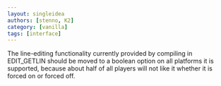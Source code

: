 ```yaml
---
layout: singleidea
authors: [stenno, K2]
category: [vanilla]
tags: [interface]
---
```

The line-editing functionality currently provided by compiling in EDIT_GETLIN
should be moved to a boolean option on all platforms it is supported, because
about half of all players will not like it whether it is forced on or forced
off.
